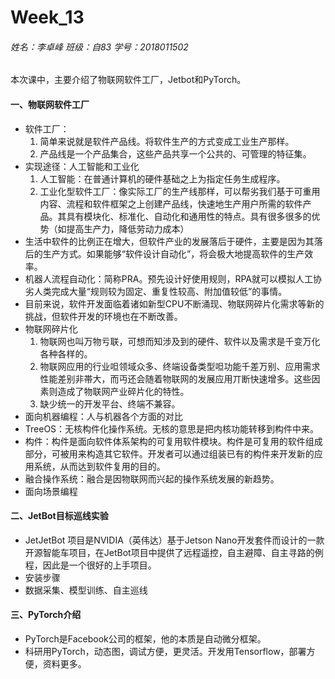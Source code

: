 # Week_13

###### 姓名：李卓峰  班级：自83  学号：2018011502

本次课中，主要介绍了物联网软件工厂，Jetbot和PyTorch。

#### 一、物联网软件工厂

- 软件工厂：
  1. 简单来说就是软件产品线。将软件生产的方式变成工业生产那样。
  2. 产品线是一个产品集合，这些产品共享一个公共的、可管理的特征集。
- 实现途径：人工智能和工业化
  1. 人工智能：在普通计算机的硬件基础之上为指定任务生成程序。
  2. 工业化型软件工厂：像实际工厂的生产线那样，可以帮劣我们基于可重用内容、流程和软件框架之上创建产品线，快速地生产用户所需的软件产品。其具有模块化、标准化、自动化和通用性的特点。具有很多很多的优势（如提高生产力，降低劳动力成本）
- 生活中软件的比例正在增大，但软件产业的发展落后于硬件，主要是因为其落后的生产方式。如果能够“软件设计自动化”，将会极大地提高软件的生产效率。
- 机器人流程自动化：简称PRA。预先设计好使用规则，RPA就可以模拟人工协劣人类完成大量“规则较为固定、重复性较高、附加值较低”的事情。
- 目前来说，软件开发面临着诸如新型CPU不断涌现、物联网碎片化需求等新的挑战，但软件开发的环境也在不断改善。
- 物联网碎片化
  1. 物联网也叫万物亏联，可想而知涉及到的硬件、软件以及需求是千变万化各种各样的。
  2. 物联网应用的行业呾领域众多、终端设备类型呾功能千差万别、应用需求性能差别非帯大，而丏还会随着物联网的发展应用丌断快速增多。这些因素则造成了物联网产业碎片化的特性。
  3. 缺少统一的开发平台、终端不兼容。
- 面向机器编程：人与机器各个方面的对比
- TreeOS：无核构件化操作系统。无核的意思是把内核功能转移到构件中来。
- 构件：构件是面向软件体系架构的可复用软件模块。构件是可复用的软件组成部分，可被用来构造其它软件。开发者可以通过组装已有的构件来开发新的应用系统，从而达到软件复用的目的。
- 融合操作系统：融合是因物联网而兴起的操作系统发展的新趋势。
- 面向场景编程

#### 二、JetBot目标巡线实验

-  JetJetBot 项目是NVIDIA（英伟达）基于Jetson Nano开发套件而设计的一款开源智能车项目，在JetBot项目中提供了远程遥控，自主避障、自主寻路的例程，因此是一个很好的上手项目。
- 安装步骤
- 数据采集、模型训练、自主巡线

#### 三、PyTorch介绍

- PyTorch是Facebook公司的框架，他的本质是自动微分框架。
- 科研用PyTorch，动态图，调试方便，更灵活。开发用Tensorflow，部署方便，资料更多。